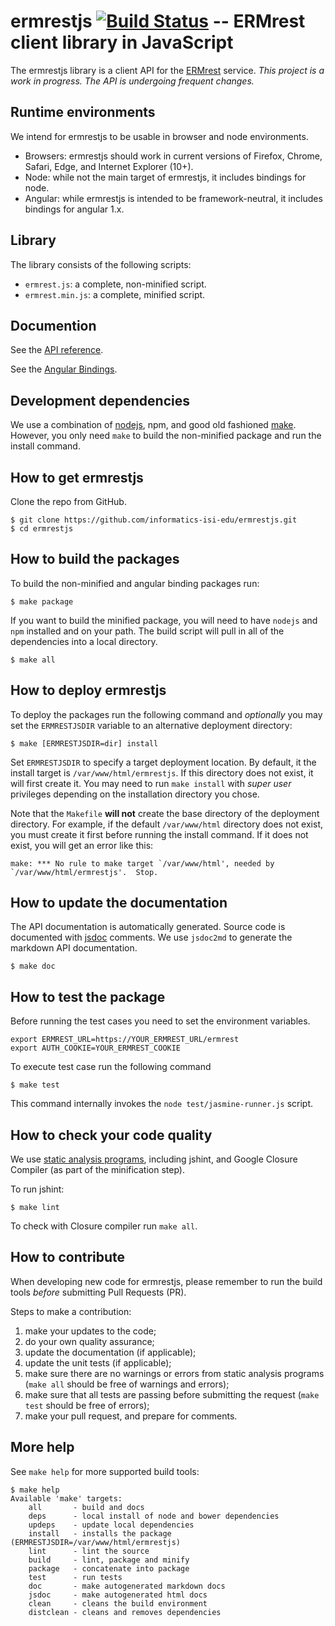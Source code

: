 # ermrestjs [![Build Status](https://travis-ci.org/informatics-isi-edu/ermrestjs.svg?branch=master)](https://travis-ci.org/informatics-isi-edu/ermrestjs) -- ERMrest client library in JavaScript

The ermrestjs library is a client API for the
[ERMrest](http://github.com/informatics-isi-edu/ermrest) service. _This
project is a work in progress. The API is undergoing frequent changes._

## Runtime environments

We intend for ermrestjs to be usable in browser and node environments.
- Browsers: ermrestjs should work in current versions of Firefox, Chrome,
    Safari, Edge, and Internet Explorer (10+).
- Node: while not the main target of ermrestjs, it includes bindings for 
    node.
- Angular: while ermrestjs is intended to be framework-neutral, it includes
    bindings for angular 1.x.

## Library

The library consists of the following scripts:
- `ermrest.js`: a complete, non-minified script.
- `ermrest.min.js`: a complete, minified script.

## Documention

See the [API reference](doc/api.md).

See the [Angular Bindings](doc/angular.md).

## Development dependencies

We use a combination of [nodejs](https://www.nodejs.org), npm, and good old
fashioned [make](https://en.wikipedia.org/wiki/Makefile). However, you only
need `make` to build the non-minified package and run the install command.

## How to get ermrestjs

Clone the repo from GitHub.
```
$ git clone https://github.com/informatics-isi-edu/ermrestjs.git
$ cd ermrestjs
```

## How to build the packages

To build the non-minified and angular binding packages run:
```
$ make package
```

If you want to build the minified package, you will need to have `nodejs` and
`npm` installed and on your path. The build script will pull in all of the
dependencies into a local directory.

```
$ make all
```

## How to deploy ermrestjs

To deploy the packages run the following command and _optionally_ you may set
the `ERMRESTJSDIR` variable to an alternative deployment directory:

```
$ make [ERMRESTJSDIR=dir] install
```

Set `ERMRESTJSDIR` to specify a target deployment location. By default, it the
install target is `/var/www/html/ermrestjs`. If this directory does not exist,
it will first create it. You may need to run `make install` with _super user_
privileges depending on the installation directory you chose.

Note that the `Makefile` **will not** create the base directory of the
deployment directory. For example, if the default `/var/www/html` directory
does not exist, you must create it first before running the install command. If
it does not exist, you will get an error like this:

```
make: *** No rule to make target `/var/www/html', needed by `/var/www/html/ermrestjs'.  Stop.
```

## How to update the documentation

The API documentation is automatically generated. Source code is documented with
[jsdoc](http://usejsdoc.org/) comments. We use `jsdoc2md` to generate the
markdown API documentation.

```
$ make doc
```

## How to test the package

Before running the test cases you need to set the environment variables.

```
export ERMREST_URL=https://YOUR_ERMREST_URL/ermrest
export AUTH_COOKIE=YOUR_ERMREST_COOKIE
```

To execute test case run the following command

```
$ make test
```

This command internally invokes the `node test/jasmine-runner.js` script.


## How to check your code quality

We use [static analysis programs](https://en.wikipedia.org/wiki/Static_program_analysis),
including jshint, and Google Closure Compiler (as part of the minification
step).

To run jshint:
```
$ make lint
```

To check with Closure compiler run `make all`.

## How to contribute

When developing new code for ermrestjs, please remember to run the build tools
_before_ submitting Pull Requests (PR).

Steps to make a contribution:

1. make your updates to the code;
2. do your own quality assurance;
3. update the documentation (if applicable);
4. update the unit tests (if applicable);
5. make sure there are no warnings or errors from static analysis programs
  (`make all` should be free of warnings and errors);
6. make sure that all tests are passing before submitting the request
  (`make test` should be free of errors);
7. make your pull request, and prepare for comments.

## More help

See `make help` for more supported build tools:
```
$ make help
Available 'make' targets:
    all       - build and docs
    deps      - local install of node and bower dependencies
    updeps    - update local dependencies
    install   - installs the package (ERMRESTJSDIR=/var/www/html/ermrestjs)
    lint      - lint the source
    build     - lint, package and minify
    package   - concatenate into package
    test      - run tests
    doc       - make autogenerated markdown docs
    jsdoc     - make autogenerated html docs
    clean     - cleans the build environment
    distclean - cleans and removes dependencies
```
